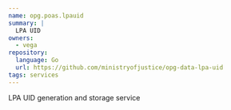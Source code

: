 ```yaml
---
name: opg.poas.lpauid
summary: |
  LPA UID
owners:
  - vega
repository:
  language: Go
  url: https://github.com/ministryofjustice/opg-data-lpa-uid
tags: services
---
```


LPA UID generation and storage service
